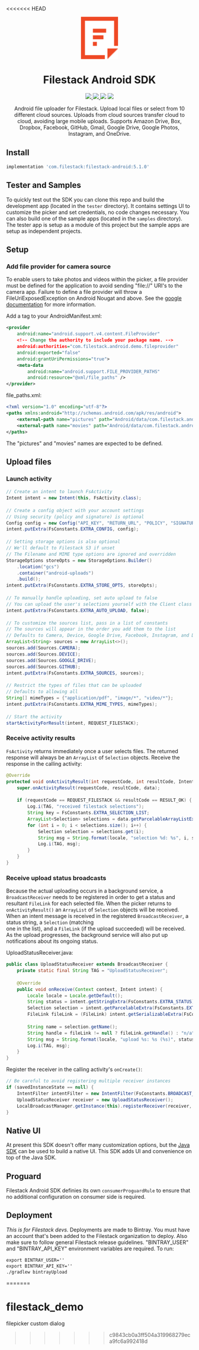 <<<<<<< HEAD
<p align="center"><img src="logo.svg" align="center" width="100"/></p>
<h1 align="center">Filestack Android SDK</h1>

<p align="center">
  <a href="https://bintray.com/filestack/maven/filestack-android">
    <img src="https://img.shields.io/badge/bintray-v5.0.0--0.2.0-blue.svg?longCache=true&style=flat-square">
  </a>
  <a href="https://filestack.github.io/filestack-android/">
    <img src="https://img.shields.io/badge/ref-javadoc-795548.svg?longCache=true&style=flat-square">
  </a>
  <img src="https://img.shields.io/badge/min_sdk-19_(4.4_kitkat)-green.svg?longCache=true&style=flat-square">
  <img src="https://img.shields.io/badge/target_sdk-27_(8.1_oreo)-green.svg?longCache=true&style=flat-square">
</p>

<p align="center">
  Android file uploader for Filestack. Upload local files or select from 10
  different cloud sources. Uploads from cloud sources transfer cloud to cloud,
  avoiding large mobile uploads. Supports Amazon Drive, Box, Dropbox, Facebook,
  GitHub, Gmail, Google Drive, Google Photos, Instagram, and OneDrive.
</p>

## Install
```gradle
implementation 'com.filestack:filestack-android:5.1.0'
```

## Tester and Samples
To quickly test out the SDK you can clone this repo and build the development app (located in the `tester` directory). It contains settings UI to customize the picker and set credentials, no code changes necessary. You can also build one of the sample apps (located in the `samples` directory). The tester app is setup as a module of this project but the sample apps are setup as independent projects.

## Setup

### Add file provider for camera source
To enable users to take photos and videos within the picker, a file provider must be defined for the application to avoid sending "file://" URI's to the camera app. Failure to define a file provider will throw a FileUriExposedException
on Android Nougat and above. See the [google documentation][camera-docs] for
more information.

Add a <provider> tag to your AndroidManifest.xml:
```xml
<provider
    android:name="android.support.v4.content.FileProvider"
    <!-- Change the authority to include your package name. -->
    android:authorities="com.filestack.android.demo.fileprovider"
    android:exported="false"
    android:grantUriPermissions="true">
    <meta-data
        android:name="android.support.FILE_PROVIDER_PATHS"
        android:resource="@xml/file_paths" />
</provider>
```

file_paths.xml:
```xml
<?xml version="1.0" encoding="utf-8"?>
<paths xmlns:android="http://schemas.android.com/apk/res/android">
    <external-path name="pictures" path="Android/data/com.filestack.android.demo/files/Pictures" />
    <external-path name="movies" path="Android/data/com.filestack.android.demo/files/Movies" />
</paths>
```

The "pictures" and "movies" names are expected to be defined.

## Upload files

### Launch activity
```java
// Create an intent to launch FsActivity
Intent intent = new Intent(this, FsActivity.class);

// Create a config object with your account settings
// Using security (policy and signature) is optional
Config config = new Config("API_KEY", "RETURN_URL", "POLICY", "SIGNATURE");
intent.putExtra(FsConstants.EXTRA_CONFIG, config);

// Setting storage options is also optional
// We'll default to Filestack S3 if unset
// The Filename and MIME type options are ignored and overridden
StorageOptions storeOpts = new StorageOptions.Builder()
    .location("gcs")
    .container("android-uploads")
    .build();
intent.putExtra(FsConstants.EXTRA_STORE_OPTS, storeOpts);

// To manually handle uploading, set auto upload to false
// You can upload the user's selections yourself with the Client class
intent.putExtra(FsConstants.EXTRA_AUTO_UPLOAD, false);

// To customize the sources list, pass in a list of constants
// The sources will appear in the order you add them to the list
// Defaults to Camera, Device, Google Drive, Facebook, Instagram, and Dropbox
ArrayList<String> sources = new ArrayList<>();
sources.add(Sources.CAMERA);
sources.add(Sources.DEVICE);
sources.add(Sources.GOOGLE_DRIVE);
sources.add(Sources.GITHUB);
intent.putExtra(FsConstants.EXTRA_SOURCES, sources);

// Restrict the types of files that can be uploaded
// Defaults to allowing all
String[] mimeTypes = {"application/pdf", "image/*", "video/*"};
intent.putExtra(FsConstants.EXTRA_MIME_TYPES, mimeTypes);

// Start the activity
startActivityForResult(intent, REQUEST_FILESTACK);
```

### Receive activity results
`FsActivity` returns immediately once a user selects files. The returned
response will always be an `ArrayList` of `Selection` objects. Receive the response in
the calling activity:

```java
@Override
protected void onActivityResult(int requestCode, int resultCode, Intent data) {
    super.onActivityResult(requestCode, resultCode, data);

    if (requestCode == REQUEST_FILESTACK && resultCode == RESULT_OK) {
        Log.i(TAG, "received filestack selections");
        String key = FsConstants.EXTRA_SELECTION_LIST;
        ArrayList<Selection> selections = data.getParcelableArrayListExtra(key);
        for (int i = 0; i < selections.size(); i++) {
            Selection selection = selections.get(i);
            String msg = String.format(locale, "selection %d: %s", i, selection.getName());
            Log.i(TAG, msg);
        }
    }
}
```

### Receive upload status broadcasts
Because the actual uploading occurs in a background service, a `BroadcastReceiver` needs to be registered in order to get a status and resultant `FileLink` for each selected file. 
When the picker returns to `onActivityResult()` an `ArrayList` of `Selection` objects will be received.
When an intent message is received in the registered `BroadcastReceiver`, a status string, a `Selection` (matching  
one in the list), and a `FileLink` (if the upload succeeded) will be received. As the upload progresses, the background service will also put up notifications about its
ongoing status.

UploadStatusReceiver.java:
```java
public class UploadStatusReceiver extends BroadcastReceiver {
    private static final String TAG = "UploadStatusReceiver";

    @Override
    public void onReceive(Context context, Intent intent) {
        Locale locale = Locale.getDefault();
        String status = intent.getStringExtra(FsConstants.EXTRA_STATUS);
        Selection selection = intent.getParcelableExtra(FsConstants.EXTRA_SELECTION);
        FileLink fileLink = (FileLink) intent.getSerializableExtra(FsConstants.EXTRA_FILE_LINK);

        String name = selection.getName();
        String handle = fileLink != null ? fileLink.getHandle() : "n/a";
        String msg = String.format(locale, "upload %s: %s (%s)", status, name, handle);
        Log.i(TAG, msg);
    }
}
```

Register the receiver in the calling activity's `onCreate()`:
```java
// Be careful to avoid registering multiple receiver instances
if (savedInstanceState == null) {
    IntentFilter intentFilter = new IntentFilter(FsConstants.BROADCAST_UPLOAD);
    UploadStatusReceiver receiver = new UploadStatusReceiver();
    LocalBroadcastManager.getInstance(this).registerReceiver(receiver, intentFilter);
}
```

## Native UI
At present this SDK doesn't offer many customization options, but the [Java
SDK][java-sdk] can be used to build a native UI. This SDK adds UI and
convenience on top of the Java SDK.

## Proguard
Filestack Android SDK definies its own `consumerProguardRule` to ensure that no additional configuration on consumer side is required.

## Deployment
_This is for Filestack devs._ Deployments are made to Bintray. You must have an account that's been added to the Filestack organization to deploy. Also make sure to follow general Filestack release guidelines. "BINTRAY_USER" and "BINTRAY_API_KEY" environment variables are required. To run:

```shell
export BINTRAY_USER=''
export BINTRAY_API_KEY=''
./gradlew bintrayUpload
```

[app-links]: https://developer.android.com/training/app-links/index.html
[bintray]: https://bintray.com/filestack/maven/filestack-android
[camera-docs]: https://developer.android.com/training/camera/photobasics.html
[java-sdk-ref]: https://filestack.github.io/filestack-java/
[java-sdk]: https://github.com/filestack/filestack-java
[webview-oauth]: https://developers.googleblog.com/2016/08/modernizing-oauth-interactions-in-native-apps.html
=======
# filestack_demo
filepicker custom dialog
>>>>>>> c9843cb0a3ff504a319968279eca9fc6a992418d
